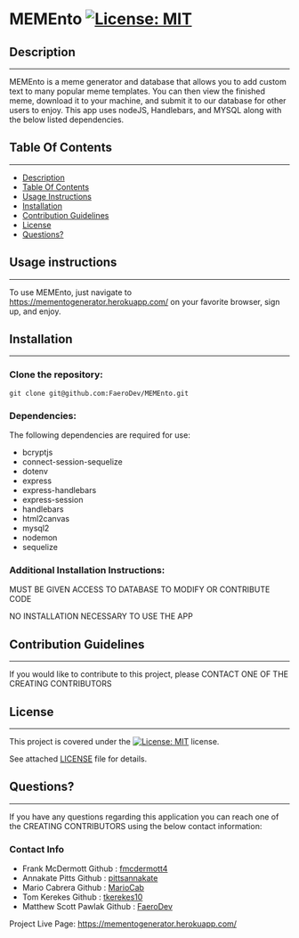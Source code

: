 #  MEMEnto   [![License: MIT](https://img.shields.io/badge/License-MIT-yellow.svg)](https://opensource.org/licenses/MIT)

  ##  Description

***

  MEMEnto is a meme generator and database that allows you to add custom text to many popular meme templates. You can then view the finished meme, download it to your machine, and submit it to our database for other users to enjoy. This app uses nodeJS, Handlebars, and MYSQL along with the below listed dependencies.
  
  ## Table Of Contents  

***
  * [Description](#Description)
  * [Table Of Contents](#table-of-contents)
  * [Usage Instructions](#usage-instructions)
  * [Installation](#Installation)
  * [Contribution Guidelines](#contribution-guidelines)
  * [License](#License)
  * [Questions?](#questions)


  ##  Usage instructions  

***
    
  To use MEMEnto, just navigate to https://mementogenerator.herokuapp.com/ on your favorite browser, sign up, and enjoy.  
    

  ##  Installation

***

  ### Clone the repository: 
    git clone git@github.com:FaeroDev/MEMEnto.git  
      
  ### Dependencies:  
  The following dependencies are required for use:  
 *   bcryptjs
 *   connect-session-sequelize
 *   dotenv
 *   express
 *   express-handlebars
 *   express-session
 *   handlebars
 *   html2canvas
 *   mysql2
 *   nodemon
 *   sequelize
  
  ### Additional Installation Instructions:

  MUST BE GIVEN ACCESS TO DATABASE TO MODIFY OR CONTRIBUTE CODE

  NO INSTALLATION NECESSARY TO USE THE APP

    
       

    
  ##  Contribution Guidelines  

***
    
  If you would like to contribute to this project, please CONTACT ONE OF THE CREATING CONTRIBUTORS
    
  ##  License

  ***
      
  This project is covered under the [![License: MIT](https://img.shields.io/badge/License-MIT-yellow.svg)](https://opensource.org/licenses/MIT) license.  
    
  See attached [LICENSE](./LICENSE) file for details.  
    
  ##  Questions?  

  ***
  
  If you have any questions regarding this application you can reach one of the CREATING CONTRIBUTORS using the below contact information:  
  ### Contact Info  
    
  * Frank McDermott       Github : [fmcdermott4](https://github.com/fmcdermott4)
  * Annakate Pitts        Github : [pittsannakate](https://github.com/pittsannakate)
  * Mario Cabrera         Github : [MarioCab](https://github.com/MarioCab)
  * Tom Kerekes           Github : [tkerekes10](https://github.com/tkerekes10)
  * Matthew Scott Pawlak  Github : [FaeroDev](https://github.com/FaeroDev)

  Project Live Page: https://mementogenerator.herokuapp.com/
